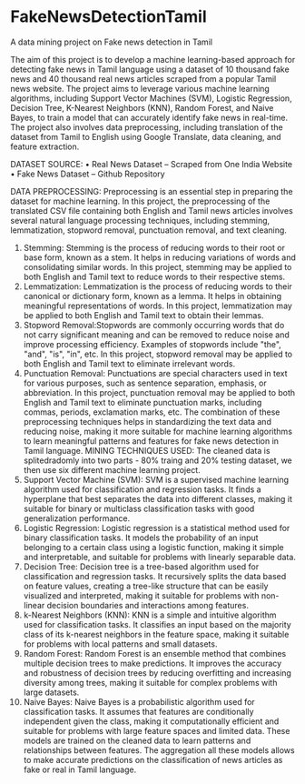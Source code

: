 # FakeNewsDetectionTamil
A data mining project on Fake news detection in Tamil

The aim of this project is to develop a machine learning-based approach for detecting fake news in Tamil language using a dataset of 10 thousand fake news and 40 thousand real news articles scraped from a popular Tamil news website. The project aims to leverage various machine learning algorithms, including Support Vector Machines (SVM), Logistic Regression, Decision Tree, K-Nearest Neighbors (KNN), Random Forest, and Naive Bayes, to train a model that can accurately identify fake news in real-time. The project also involves data preprocessing, including translation of the dataset from Tamil to English using Google Translate, data cleaning, and feature extraction. 

DATASET SOURCE:
•	Real News Dataset – Scraped from One India Website
•	Fake News Dataset – Github Repository

DATA PREPROCESSING:
Preprocessing is an essential step in preparing the dataset for machine learning. In this project, the preprocessing of the translated CSV file containing both English and Tamil news articles involves several natural language processing techniques, including stemming, lemmatization, stopword removal, punctuation removal, and text cleaning.
1.	Stemming: Stemming is the process of reducing words to their root or base form, known as a stem. It helps in reducing variations of words and consolidating similar words. In this project, stemming may be applied to both English and Tamil text to reduce words to their respective stems.
2.	Lemmatization: Lemmatization is the process of reducing words to their canonical or dictionary form, known as a lemma. It helps in obtaining meaningful representations of words. In this project, lemmatization may be applied to both English and Tamil text to obtain their lemmas.
3.	Stopword Removal:Stopwords are commonly occurring words that do not carry significant meaning and can be removed to reduce noise and improve processing efficiency. Examples of stopwords include "the", "and", "is", "in", etc. In this project, stopword removal may be applied to both English and Tamil text to eliminate irrelevant words.
4.	Punctuation Removal: Punctuations are special characters used in text for various purposes, such as sentence separation, emphasis, or abbreviation. In this project, punctuation removal may be applied to both English and Tamil text to eliminate punctuation marks, including commas, periods, exclamation marks, etc.
The combination of these preprocessing techniques helps in standardizing the text data and reducing noise, making it more suitable for machine learning algorithms to learn meaningful patterns and features for fake news detection in Tamil language.
MINING TECHNIQUES USED:
The cleaned data is splitedradomly into two parts - 80% traing and 20% testing dataset, we then use six different machine learning project.
1.	Support Vector Machine (SVM): SVM is a supervised machine learning algorithm used for classification and regression tasks. It finds a hyperplane that best separates the data into different classes, making it suitable for binary or multiclass classification tasks with good generalization performance.
2.	Logistic Regression: Logistic regression is a statistical method used for binary classification tasks. It models the probability of an input belonging to a certain class using a logistic function, making it simple and interpretable, and suitable for problems with linearly separable data.
3.	Decision Tree: Decision tree is a tree-based algorithm used for classification and regression tasks. It recursively splits the data based on feature values, creating a tree-like structure that can be easily visualized and interpreted, making it suitable for problems with non-linear decision boundaries and interactions among features.
4.	k-Nearest Neighbors (KNN): KNN is a simple and intuitive algorithm used for classification tasks. It classifies an input based on the majority class of its k-nearest neighbors in the feature space, making it suitable for problems with local patterns and small datasets.
5.	Random Forest: Random Forest is an ensemble method that combines multiple decision trees to make predictions. It improves the accuracy and robustness of decision trees by reducing overfitting and increasing diversity among trees, making it suitable for complex problems with large datasets.
6.	Naive Bayes: Naive Bayes is a probabilistic algorithm used for classification tasks. It assumes that features are conditionally independent given the class, making it computationally efficient and suitable for problems with large feature spaces and limited data.
These models are trained on the cleaned data to learn patterns and relationships between features. The aggregation all these models allows to make accurate predictions on the classification of news articles as fake or real in Tamil language.

